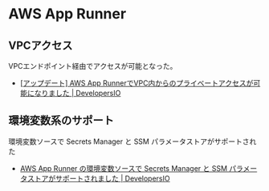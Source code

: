 # AWS App Runner

## VPCアクセス

VPCエンドポイント経由でアクセスが可能となった。

- [[アップデート] AWS App RunnerでVPC内からのプライベートアクセスが可能になりました | DevelopersIO](https://dev.classmethod.jp/articles/aws-app-runner-supports-privately-accessible-services-amazon-vpc)

## 環境変数系のサポート

環境変数ソースで Secrets Manager と SSM パラメータストアがサポートされた

- [AWS App Runner の環境変数ソースで Secrets Manager と SSM パラメータストアがサポートされました | DevelopersIO](https://dev.classmethod.jp/articles/app-runner-secrets-ssm-parameter/)
